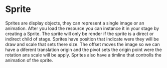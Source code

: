 # Sprite
Sprites are display objects, they can represent a single image or an animation. After you load the resource you can instance it in your stage by creating a Sprite. The sprite will only be render if the sprite is a direct or indirect child of stage.
Sprites have position that indicate were they will be draw and scale that sets there size.
The offset moves the image so we can have a diferent translation origin and the pivot sets the origin point were the rotation ans scale will be apply.
Sprites also have a timline that controlls the animation of the sprite.